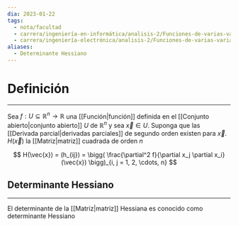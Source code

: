 ```yaml
---
dia: 2023-01-22
tags:
  - nota/facultad
  - carrera/ingeniería-en-informática/analisis-2/Funciones-de-varias-variables
  - carrera/ingeniería-electrónica/analisis-2/Funciones-de-varias-variables
aliases:
  - Determinante Hessiano
---
```

# Definición
---
Sea $f : U \subseteq \mathbb{R}^n \to \mathbb{R}$ una [[Función|función]] definida en el [[Conjunto abierto|conjunto abierto]] $U$ de $\mathbb{R}^n$ y sea $\vec{x} \in U$. Suponga que las [[Derivada parcial|derivadas parciales]] de segundo orden existen para $\vec{x}$. $H(\vec{x})$ la [[Matriz|matriz]] cuadrada de orden $n$

$$ H(\vec{x}) = (h_{ij}) = \bigg( \frac{\partial^2 f}{\partial x_j \partial x_i}(\vec{x}) \bigg)_{i, j = 1, 2, \cdots, n} $$

## Determinante Hessiano
---
El determinante de la [[Matriz|matriz]] Hessiana es conocido como determinante Hessiano